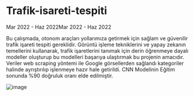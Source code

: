 # Trafik-isareti-tespiti
Mar 2022 - Haz 2022Mar 2022 - Haz 2022

Bu çalışmada, otonom araçları yollarımıza getirmek için sağlam ve güvenilir trafik işareti tespiti gereklidir. Görüntü işleme tekniklerini ve yapay zekanın temellerini kullanarak, trafik işaretlerini tanımak için derin öğrenmeye dayalı modeller oluşturup bu modelleri başarıya ulaştırmak bu projenin amacıdır.
Veriler web scraping yöntemi ile Google görsellerden sağlandı kategoriler halinde ayrıştırılıp işlenmeye hazır hale getirildi.
CNN Modelinin Eğitim sonunda %90 doğruluk oranı elde edilmiştir.



![image](https://user-images.githubusercontent.com/56759390/210771940-9294aa68-1c81-4c8f-b87e-c4394c0f7313.png)
